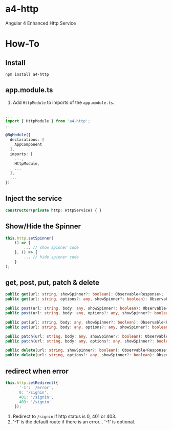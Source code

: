 # a4-http
Angular 4 Enhanced Http Service

# How-To
## Install
```
npm install a4-http
```

## app.module.ts
1. Add ```HttpModule``` to imports of the ```app.module.ts```.

```typescript

...
import { HttpModule } from 'a4-http';
...

@NgModule({
  declarations: [
    AppComponent
  ],
  imports: [
    ...,
    HttpModule,
    ...
  ],
  ...
})
```

## Inject the service
```typescript
constructor(private http: HttpService) { }
```

## Show/Hide the Spinner
```typescript
this.http.setSpinner(
    () => {
        ... // show spinner code
    }, () => {
        ... // hide spinner code
    }
);
```

## get, post, put, patch & delete
```typescript
public get(url: string, showSpinner?: boolean): Observable<Response>;
public get(url: string, options?: any, showSpinner?: boolean): Observable<Response>;

public post(url: string, body: any, showSpinner?: boolean): Observable<Response>;
public post(url: string, body: any, options?: any, showSpinner?: boolean): Observable<Response>;

public put(url: string, body: any, showSpinner?: boolean): Observable<Response>;
public put(url: string, body: any, options?: any, showSpinner?: boolean): Observable<Response>;

public patch(url: string, body: any, showSpinner?: boolean): Observable<Response>;
public patch(url: string, body: any, options?: any, showSpinner?: boolean): Observable<Response>;

public delete(url: string, showSpinner?: boolean): Observable<Response>;
public delete(url: string, options?: any, showSpinner?: boolean): Observable<Response>;
```

## redirect when error
```typescript
this.http.setRedirect({
      '-1': '/error',
      0: '/signin',
      401: '/signin',
      403: '/signin'
    });
```
1. Redirect to ```/signin``` if http status is 0, 401 or 403.
1. '-1' is the default route if there is an error... '-1' is optional.
